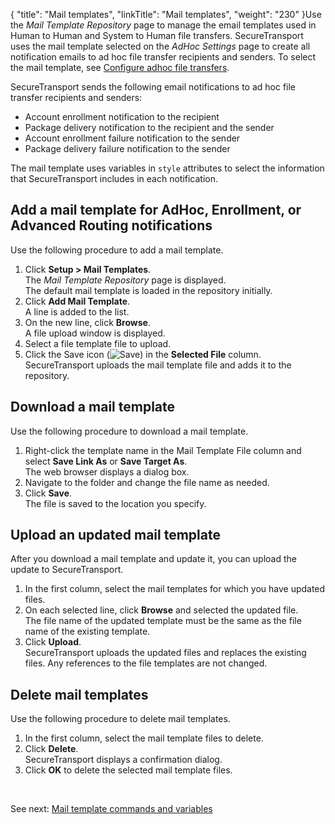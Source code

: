 {
    "title": "Mail templates",
    "linkTitle": "Mail templates",
    "weight": "230"
}Use the *Mail Template Repository* page to manage the email templates used in Human to Human and System to Human file transfers. <span class="mc-variable axway_variables.Component_Short_Name variable">SecureTransport</span> uses the mail template selected on the *AdHoc Settings* page to create all notification emails to ad hoc file transfer recipients and senders. To select the mail template, see <a href="../t_st_adhocconfiguration#SetupMenu_1217491348_1052091" class="MCXref xref">Configure adhoc file transfers</a>.

<span class="mc-variable axway_variables.Component_Short_Name variable">SecureTransport</span> sends the following email notifications to ad hoc file transfer recipients and senders:

-   Account enrollment notification to the recipient
-   Package delivery notification to the recipient and the sender
-   Account enrollment failure notification to the sender
-   Package delivery failure notification to the sender

The mail template uses variables in `style` attributes to select the information that <span class="mc-variable axway_variables.Component_Short_Name variable">SecureTransport</span> includes in each notification.

## Add a mail template for AdHoc, Enrollment, or Advanced Routing notifications

Use the following procedure to add a mail template.

1.  Click **Setup > Mail Templates**.  
    The *Mail Template Repository* page is displayed.  
    The default mail template is loaded in the repository initially.
2.  Click **Add Mail Template**.  
    A line is added to the list.
3.  On the new line, click **Browse**.  
    A file upload window is displayed.
4.  Select a file template file to upload.
5.  Click the Save icon (![Save](/Images/SecureTransport/SaveIcon_13x13.png)) in the **Selected File** column.  
    <span class="mc-variable axway_variables.Component_Short_Name variable">SecureTransport</span> uploads the mail template file and adds it to the repository.

## Download a mail template

Use the following procedure to download a mail template.

1.  Right-click the template name in the Mail Template File column and select **Save Link As** or **Save Target As**.  
    The web browser displays a dialog box.
2.  Navigate to the folder and change the file name as needed.
3.  Click **Save**.  
    The file is saved to the location you specify.

## Upload an updated mail template

After you download a mail template and update it, you can upload the update to <span class="mc-variable axway_variables.Component_Short_Name variable">SecureTransport</span>.

1.  In the first column, select the mail templates for which you have updated files.
2.  On each selected line, click **Browse** and selected the updated file.  
    The file name of the updated template must be the same as the file name of the existing template.
3.  Click **Upload**.  
    <span class="mc-variable axway_variables.Component_Short_Name variable">SecureTransport</span> uploads the updated files and replaces the existing files. Any references to the file templates are not changed.

## Delete mail templates

Use the following procedure to delete mail templates.

1.  In the first column, select the mail template files to delete.
2.  Click **Delete**.  
    <span class="mc-variable axway_variables.Component_Short_Name variable">SecureTransport</span> displays a confirmation dialog.
3.  Click **OK** to delete the selected mail template files.

 

See next: <a href="c_st_mail_template_commands_variables" class="MCXref xref">Mail template commands and variables</a>
